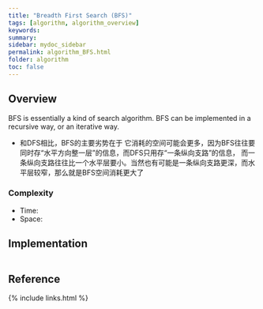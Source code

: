 ```yaml
---
title: "Breadth First Search (BFS)"
tags: [algorithm, algorithm_overview]
keywords:
summary:
sidebar: mydoc_sidebar
permalink: algorithm_BFS.html
folder: algorithm
toc: false
---
```


## Overview
BFS is essentially a kind of search algorithm. BFS can be implemented in a recursive way, or an iterative way.

* 和DFS相比，BFS的主要劣势在于 它消耗的空间可能会更多，因为BFS往往要同时存“水平方向整一层”的信息，而DFS只用存“一条纵向支路”的信息，
而一条纵向支路往往比一个水平层要小。当然也有可能是一条纵向支路更深，而水平层较窄，那么就是BFS空间消耗更大了

### Complexity
* Time: 
* Space: 

## Implementation

```java

```

## Reference

{% include links.html %}

